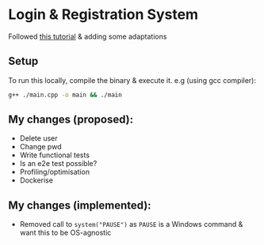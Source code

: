 # Login & Registration System

Followed [this tutorial](https://www.youtube.com/watch?v=I_aWPGCaaFA) & adding some adaptations

## Setup

To run this locally, compile the binary & execute it. e.g (using gcc compiler):
```bash
g++ ./main.cpp -o main && ./main
```

## My changes (proposed):
* Delete user
* Change pwd
* Write functional tests
* Is an e2e test possible?
* Profiling/optimisation
* Dockerise

## My changes (implemented):
* Removed call to `system("PAUSE")` as `PAUSE` is a Windows command & want this to be OS-agnostic
